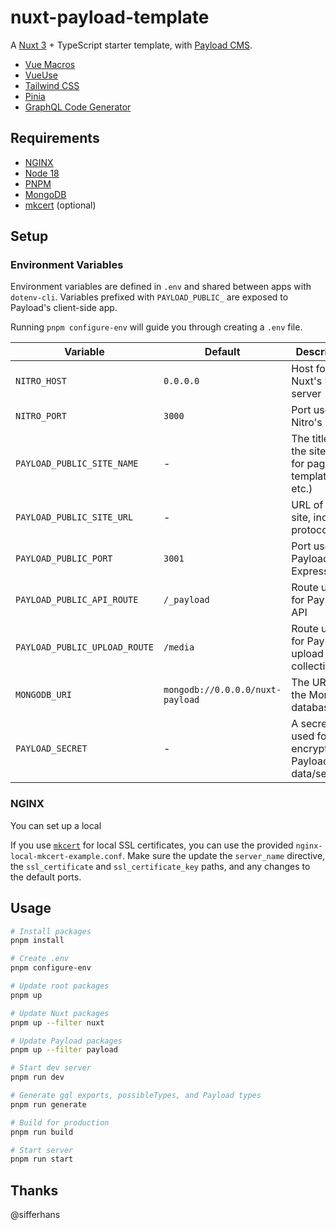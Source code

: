# nuxt-payload-template

A [Nuxt 3](https://nuxt.com/docs/guide/concepts/auto-imports) + TypeScript starter template, with [Payload CMS](https://payloadcms.com/docs).

- [Vue Macros](https://vue-macros.sxzz.moe/guide/getting-started.html)
- [VueUse](https://vueuse.org/guide/)
- [Tailwind CSS](https://tailwindcss.com/docs/installation)
- [Pinia](https://pinia.vuejs.org/introduction.html)
- [GraphQL Code Generator](https://the-guild.dev/graphql/codegen/docs/getting-started)

## Requirements

- [NGINX](https://www.nginx.com/resources/wiki/start/topics/tutorials/install/)
- [Node 18](https://nodejs.org/en/download)
- [PNPM](https://pnpm.io/installation)
- [MongoDB](https://www.mongodb.com/docs/manual/administration/install-community/)
- [mkcert](https://github.com/FiloSottile/mkcert) (optional)

## Setup

### Environment Variables

Environment variables are defined in `.env` and shared between apps with `dotenv-cli`. Variables prefixed with `PAYLOAD_PUBLIC_` are exposed to Payload's client-side app.

Running `pnpm configure-env` will guide you through creating a `.env` file.

| Variable                      | Default                          | Description                                                 |
| ----------------------------- | -------------------------------- | ----------------------------------------------------------- |
| `NITRO_HOST`                  | `0.0.0.0`                        | Host for Nuxt's Nitro server                                |
| `NITRO_PORT`                  | `3000`                           | Port used by Nitro's server                                 |
| `PAYLOAD_PUBLIC_SITE_NAME`    | -                                | The title of the site (used for page title templates, etc.) |
| `PAYLOAD_PUBLIC_SITE_URL`     | -                                | URL of the site, including protocol                         |
| `PAYLOAD_PUBLIC_PORT`         | `3001`                           | Port used by Payload's Express app                          |
| `PAYLOAD_PUBLIC_API_ROUTE`    | `/_payload`                      | Route used for Payload's API                                |
| `PAYLOAD_PUBLIC_UPLOAD_ROUTE` | `/media`                         | Route used for Payload's upload collections                 |
| `MONGODB_URI`                 | `mongodb://0.0.0.0/nuxt-payload` | The URI of the MongoDB database                             |
| `PAYLOAD_SECRET`              | -                                | A secret key used for encrypting Payload data/sessions      |

### NGINX

You can set up a local

If you use [`mkcert`](https://github.com/FiloSottile/mkcert) for local SSL certificates, you can use the provided `nginx-local-mkcert-example.conf`. Make sure the update the `server_name` directive, the `ssl_certificate` and `ssl_certificate_key` paths, and any changes to the default ports.

## Usage

```bash
# Install packages
pnpm install

# Create .env
pnpm configure-env

# Update root packages
pnpm up

# Update Nuxt packages
pnpm up --filter nuxt

# Update Payload packages
pnpm up --filter payload

# Start dev server
pnpm run dev

# Generate gql exports, possibleTypes, and Payload types
pnpm run generate

# Build for production
pnpm run build

# Start server
pnpm run start
```

## Thanks

@sifferhans
